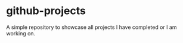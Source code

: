 # github-projects
A simple repository to showcase all projects I have completed or I am working on.  
